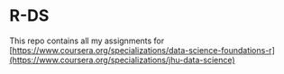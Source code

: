# R-DS
This repo contains all my assignments for [https://www.coursera.org/specializations/data-science-foundations-r](https://www.coursera.org/specializations/jhu-data-science)  
